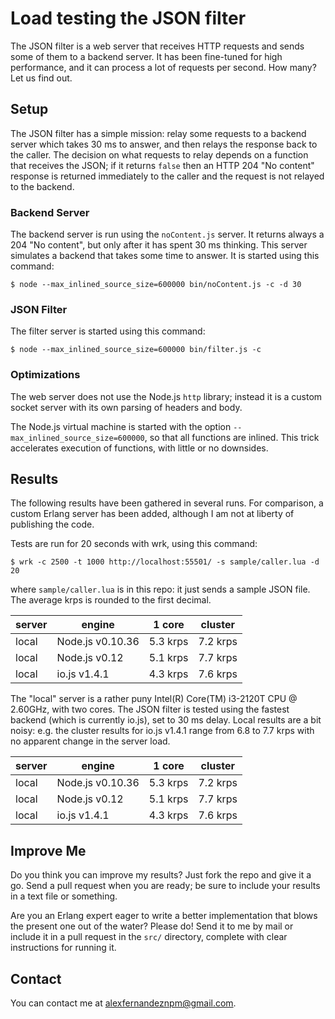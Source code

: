 # Load testing the JSON filter

The JSON filter is a web server that receives HTTP requests and sends some of them to a backend server.
It has been fine-tuned for high performance, and it can process a lot of requests per second.
How many? Let us find out.

## Setup

The JSON filter has a simple mission: relay some requests to a backend server which takes 30 ms to answer,
and then relays the response back to the caller.
The decision on what requests to relay depends on a function that receives the JSON; if it returns
`false` then an HTTP 204 "No content" response is returned immediately to the caller and the request is not relayed to the backend.

### Backend Server

The backend server is run using the `noContent.js` server.
It returns always a 204 "No content",
but only after it has spent 30 ms thinking.
This server simulates a backend that takes some time to answer.
It is started using this command:

    $ node --max_inlined_source_size=600000 bin/noContent.js -c -d 30

### JSON Filter

The filter server is started using this command:

    $ node --max_inlined_source_size=600000 bin/filter.js -c

### Optimizations

The web server does not use the Node.js `http` library;
instead it is a custom socket server with its own parsing of headers and body.

The Node.js virtual machine is started with the option `--max_inlined_source_size=600000`,
so that all functions are inlined. This trick accelerates execution of functions,
with little or no downsides.

## Results

The following results have been gathered in several runs.
For comparison, a custom Erlang server has been added, although I am not at liberty
of publishing the code.

Tests are run for 20 seconds with wrk, using this command:

    $ wrk -c 2500 -t 1000 http://localhost:55501/ -s sample/caller.lua -d 20

where `sample/caller.lua` is in this repo: it just sends a sample JSON file.
The average krps is rounded to the first decimal.

|server|engine          |1 core  |cluster |
|------|----------------|--------|--------|
|local |Node.js v0.10.36|5.3 krps|7.2 krps|
|local |Node.js v0.12   |5.1 krps|7.7 krps|
|local |io.js v1.4.1    |4.3 krps|7.6 krps|

The "local" server is a rather puny Intel(R) Core(TM) i3-2120T CPU @ 2.60GHz,
with two cores.
The JSON filter is tested using the fastest backend (which is currently io.js),
set to 30 ms delay.
Local results are a bit noisy: e.g. the cluster results for io.js v1.4.1 range
from 6.8 to 7.7 krps with no apparent change in the server load.

|server|engine          |1 core  |cluster |
|------|----------------|--------|--------|
|local |Node.js v0.10.36|5.3 krps|7.2 krps|
|local |Node.js v0.12   |5.1 krps|7.7 krps|
|local |io.js v1.4.1    |4.3 krps|7.6 krps|

## Improve Me

Do you think you can improve my results? 
Just fork the repo and give it a go.
Send a pull request when you are ready;
be sure to include your results in a text file or something.

Are you an Erlang expert eager to write a better implementation
that blows the present one out of the water? Please do!
Send it to me by mail or include it in a pull request
in the `src/` directory, complete with clear instructions for running it.

## Contact

You can contact me at [<alexfernandeznpm@gmail.com>](mailto:alexfernandeznpm@gmail.com).

